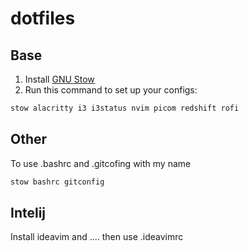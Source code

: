 # dotfiles

## Base

1. Install [GNU Stow](https://www.gnu.org/software/stow/)
2. Run this command to set up your configs:

```sh
stow alacritty i3 i3status nvim picom redshift rofi
```

## Other
To use .bashrc and .gitcofing with my name

```sh
stow bashrc gitconfig
```

## Intelij
Install ideavim and ....
then use .ideavimrc
